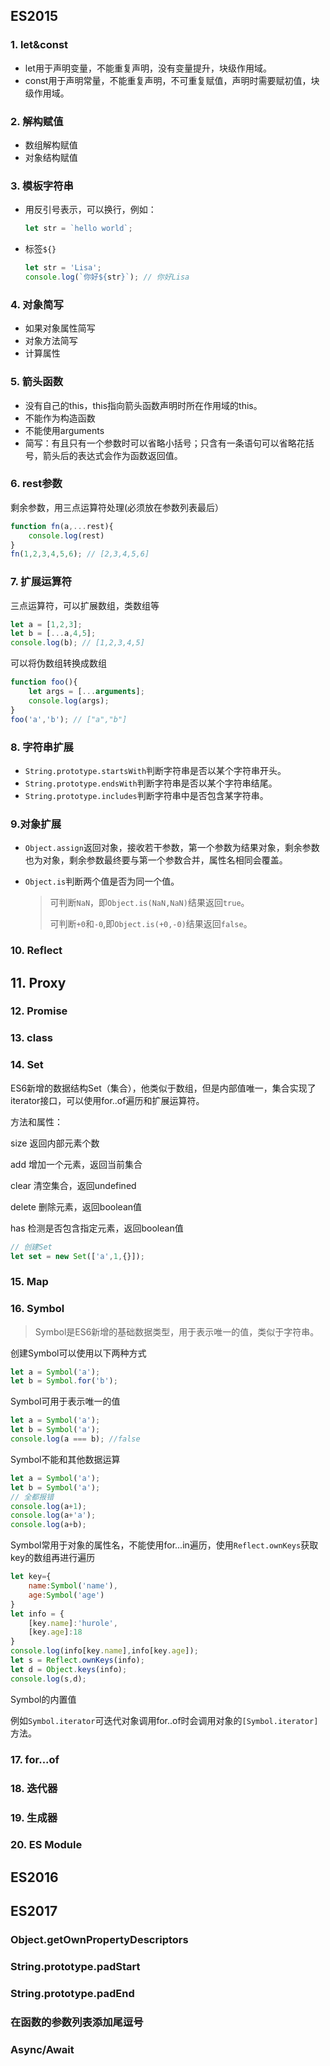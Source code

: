 ## ES2015

### 1. let&const

- let用于声明变量，不能重复声明，没有变量提升，块级作用域。
- const用于声明常量，不能重复声明，不可重复赋值，声明时需要赋初值，块级作用域。

### 2. 解构赋值

- 数组解构赋值
- 对象结构赋值

### 3. 模板字符串

- 用反引号表示，可以换行，例如：

  ```js
  let str = `hello world`;
  ```

- 标签`${}`

  ```js
  let str = 'Lisa';
  console.log(`你好${str}`); // 你好Lisa
  ```

### 4. 对象简写

- 如果对象属性简写
- 对象方法简写
- 计算属性

### 5. 箭头函数

- 没有自己的this，this指向箭头函数声明时所在作用域的this。
- 不能作为构造函数
- 不能使用arguments
- 简写：有且只有一个参数时可以省略小括号；只含有一条语句可以省略花括号，箭头后的表达式会作为函数返回值。

### 6. rest参数

剩余参数，用三点运算符处理(必须放在参数列表最后）

```js
function fn(a,...rest){
    console.log(rest)
}
fn(1,2,3,4,5,6); // [2,3,4,5,6]
```

### 7. 扩展运算符

三点运算符，可以扩展数组，类数组等

```js
let a = [1,2,3];
let b = [...a,4,5];
console.log(b); // [1,2,3,4,5]
```

可以将伪数组转换成数组

```js
function foo(){
	let args = [...arguments];
    console.log(args);
}
foo('a','b'); // ["a","b"]
```

### 8. 字符串扩展

- `String.prototype.startsWith`判断字符串是否以某个字符串开头。
- `String.prototype.endsWith`判断字符串是否以某个字符串结尾。
- `String.prototype.includes`判断字符串中是否包含某字符串。

### 9.对象扩展

- `Object.assign`返回对象，接收若干参数，第一个参数为结果对象，剩余参数也为对象，剩余参数最终要与第一个参数合并，属性名相同会覆盖。

- `Object.is`判断两个值是否为同一个值。

  > 可判断`NaN`，即`Object.is(NaN,NaN)`结果返回`true`。
  >
  > 可判断`+0`和`-0`,即`Object.is(+0,-0)`结果返回`false`。

### 10. Reflect

## 11. Proxy

### 12. Promise

### 13. class

### 14. Set

ES6新增的数据结构Set（集合），他类似于数组，但是内部值唯一，集合实现了iterator接口，可以使用for..of遍历和扩展运算符。

方法和属性：

size 返回内部元素个数

add 增加一个元素，返回当前集合

clear 清空集合，返回undefined

delete 删除元素，返回boolean值

has 检测是否包含指定元素，返回boolean值

```js
// 创建Set
let set = new Set(['a',1,{}]);
```

### 15. Map

### 16. Symbol

> Symbol是ES6新增的基础数据类型，用于表示唯一的值，类似于字符串。

创建Symbol可以使用以下两种方式

```js
let a = Symbol('a');
let b = Symbol.for('b');
```

Symbol可用于表示唯一的值

```js
let a = Symbol('a');
let b = Symbol('a');
console.log(a === b); //false
```

Symbol不能和其他数据运算

```js
let a = Symbol('a');
let b = Symbol('a');
// 全都报错
console.log(a+1);
console.log(a+'a');
console.log(a+b);
```

Symbol常用于对象的属性名，不能使用for...in遍历，使用`Reflect.ownKeys`获取key的数组再进行遍历

```js
let key={
    name:Symbol('name'),
    age:Symbol('age')
}
let info = {
    [key.name]:'hurole',
    [key.age]:18
}
console.log(info[key.name],info[key.age]);
let s = Reflect.ownKeys(info);
let d = Object.keys(info);
console.log(s,d);
```

Symbol的内置值

例如`Symbol.iterator`可迭代对象调用for..of时会调用对象的`[Symbol.iterator]`方法。

### 17. for...of

### 18. 迭代器

### 19. 生成器

### 20. ES Module

## ES2016

## ES2017

### Object.getOwnPropertyDescriptors

### String.prototype.padStart

### String.prototype.padEnd

### 在函数的参数列表添加尾逗号

### Async/Await